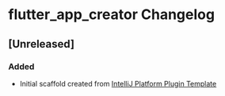 <!-- Keep a Changelog guide -> https://keepachangelog.com -->

# flutter_app_creator Changelog

## [Unreleased]
### Added
- Initial scaffold created from [IntelliJ Platform Plugin Template](https://github.com/JetBrains/intellij-platform-plugin-template)
